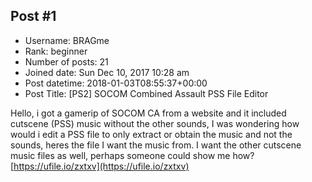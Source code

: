 ## Post #1
- Username: BRAGme
- Rank: beginner
- Number of posts: 21
- Joined date: Sun Dec 10, 2017 10:28 am
- Post datetime: 2018-01-03T08:55:37+00:00
- Post Title: [PS2] SOCOM Combined Assault PSS File Editor

Hello, i got a gamerip of SOCOM CA from a website and it included cutscene (PSS) music without the other sounds, I was wondering how would i edit a PSS file to only extract or obtain the music and not the sounds, heres the file I want the music from. I want the other cutscene music files as well, perhaps someone could show me how? [https://ufile.io/zxtxv](https://ufile.io/zxtxv)
